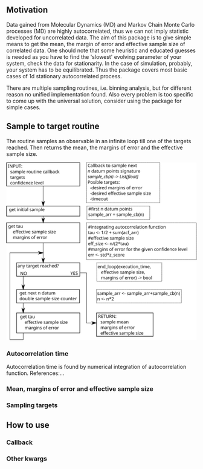 ## Motivation
Data gained from Molecular Dynamics (MD) and Markov Chain Monte Carlo processes (MD) are highly autocorrelated, thus we can not imply statistic developed for uncorrelated data. The aim of this package is to give simple means to get the mean, the margin of error and effective sample size of correlated data. One should note that some heuristic and educated guesses is needed as you have to find the 'slowest' evolving parameter of your system, check the data for stationarity. In the case of simulation, probably, your system has to be equilibrated.
Thus the package covers most basic cases of 1d stationary autocorrelated process.

There are multiple sampling routines, i.e. binning analysis, but for different reason no unified implementation found. Also every problem is too specific to come up with the universal solution, consider using the package for simple cases.

## Sample to target routine

The routine samples an observable in an infinite loop till one of the targets reached. Then returns the mean, the margins of error and  the effective sample size.

<img src="sample_to_target_scheme.svg">

### Autocorrelation time
Autocorrelation time is found by numerical integration of autocorrelation function.
References:...

### Mean, margins of error and effective sample size

### Sampling targets

## How to use

### Callback

### Other kwargs